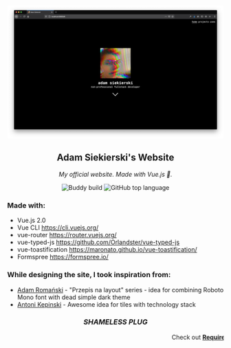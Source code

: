 ![screenshot](screenshot.png)

<h2 align="center">Adam Siekierski's Website</h2>

<p align="center"><i>My official website. Made with Vue.js 🖖.</i></p>

<p align="center">
  <img alt="Buddy build" src="https://app.buddy.works/adamsiekierski-buddy/github-page/pipelines/pipeline/231310/badge.svg?token=093fd63ae82ac593252520f92956318117ce7f5a4f05a3b938bd8e5f316443b9">
  <img alt="GitHub top language" src="https://img.shields.io/github/languages/top/adamsiekierski/website">
</p>

### Made with:

- Vue.js 2.0
- Vue CLI https://cli.vuejs.org/
- vue-router https://router.vuejs.org/
- vue-typed-js https://github.com/Orlandster/vue-typed-js
- vue-toastification https://maronato.github.io/vue-toastification/
- Formspree https://formspree.io/

### While designing the site, I took inspiration from:

- [Adam Romański](https://github.com/helloroman/) - "Przepis na layout" series - idea for combining Roboto Mono font with dead simple dark theme
- [Antoni Kepinski](https://github.com/xxczaki/) - Awesome idea for tiles with technology stack

<h3 align="center"><i>SHAMELESS PLUG</i></h3>
<marquee>Check out <a href="https://require.podcast.gq"><b>Require Podcast</b></a> - Polish JavaScript podcast hosted by me and <a href="https://github.com/datejer/">Artur Dudek</a></marquee>
